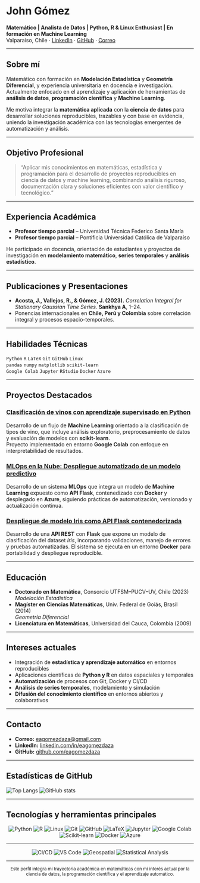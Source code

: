 # John Gómez

**Matemático | Analista de Datos | Python, R & Linux Enthusiast | En formación en Machine Learning**  
Valparaíso, Chile · [LinkedIn](https://www.linkedin.com/in/eagomezdaza/) · [GitHub](https://github.com/eagomezdaza) · [Correo](mailto:eagomezdaza@gmail.com)

---

## Sobre mí

Matemático con formación en **Modelación Estadística** y **Geometría Diferencial**, y experiencia universitaria en docencia e investigación.  
Actualmente enfocado en el aprendizaje y aplicación de herramientas de **análisis de datos**, **programación científica** y **Machine Learning**.  

Me motiva integrar la **matemática aplicada** con la **ciencia de datos** para desarrollar soluciones reproducibles, trazables y con base en evidencia, uniendo la investigación académica con las tecnologías emergentes de automatización y análisis.

---

## Objetivo Profesional

> “Aplicar mis conocimientos en matemáticas, estadística y programación para el desarrollo de proyectos reproducibles en ciencia de datos y machine learning, combinando análisis riguroso, documentación clara y soluciones eficientes con valor científico y tecnológico.”

---

## Experiencia Académica

- **Profesor tiempo parcial** – Universidad Técnica Federico Santa María  
- **Profesor tiempo parcial** – Pontificia Universidad Católica de Valparaíso  

He participado en docencia, orientación de estudiantes y proyectos de investigación en **modelamiento matemático**, **series temporales** y **análisis estadístico**.

---

## Publicaciones y Presentaciones

- **Acosta, J., Vallejos, R., & Gómez, J. (2023).** *Correlation Integral for Stationary Gaussian Time Series.* **Sankhya A**, 1–24.  
- Ponencias internacionales en **Chile, Perú y Colombia** sobre correlación integral y procesos espacio-temporales.

---

## Habilidades Técnicas

`Python` `R` `LaTeX` `Git` `GitHub` `Linux`  
`pandas` `numpy` `matplotlib` `scikit-learn`  
`Google Colab` `Jupyter` `RStudio` `Docker` `Azure`

---

## Proyectos Destacados

### [Clasificación de vinos con aprendizaje supervisado en Python](https://github.com/eagomezdaza/proyecto-wine)
Desarrollo de un flujo de **Machine Learning** orientado a la clasificación de tipos de vino, que incluye análisis exploratorio, preprocesamiento de datos y evaluación de modelos con **scikit-learn**.  
Proyecto implementado en entorno **Google Colab** con enfoque en interpretabilidad de resultados.


### [MLOps en la Nube: Despliegue automatizado de un modelo predictivo](https://github.com/eagomezdaza/Mod10-Evaluacion_Modular)
Desarrollo de un sistema **MLOps** que integra un modelo de **Machine Learning** expuesto como **API Flask**, contenedizado con **Docker** y desplegado en **Azure**, siguiendo prácticas de automatización, versionado y actualización continua.

### [Despliegue de modelo Iris como API Flask contenedorizada](https://github.com/eagomezdaza/iris-flask-docker-api)
Desarrollo de una **API REST** con **Flask** que expone un modelo de clasificación del dataset *Iris*, incorporando validaciones, manejo de errores y pruebas automatizadas. El sistema se ejecuta en un entorno **Docker** para portabilidad y despliegue reproducible.


---

## Educación

- **Doctorado en Matemática**, Consorcio UTFSM–PUCV–UV, Chile (2023)  
  *Modelación Estadística*
- **Magíster en Ciencias Matemáticas**, Univ. Federal de Goiás, Brasil (2014)  
  *Geometría Diferencial*
- **Licenciatura en Matemáticas**, Universidad del Cauca, Colombia (2009)

---

## Intereses actuales

- Integración de **estadística y aprendizaje automático** en entornos reproducibles  
- Aplicaciones científicas de **Python y R** en datos espaciales y temporales  
- **Automatización** de procesos con Git, Docker y CI/CD  
- **Análisis de series temporales**, modelamiento y simulación  
- **Difusión del conocimiento científico** en entornos abiertos y colaborativos

---

## Contacto

- **Correo:** [eagomezdaza@gmail.com](mailto:eagomezdaza@gmail.com)  
- **LinkedIn:** [linkedin.com/in/eagomezdaza](https://www.linkedin.com/in/eagomezdaza/)  
- **GitHub:** [github.com/eagomezdaza](https://github.com/eagomezdaza)

---

## Estadísticas de GitHub

![Top Langs](https://github-readme-stats.vercel.app/api/top-langs/?username=eagomezdaza&layout=compact&theme=algolia)
![GitHub stats](https://github-readme-stats.vercel.app/api?username=eagomezdaza&show_icons=true&theme=algolia)

---

## Tecnologías y herramientas principales

<p align="center">
  <img src="https://img.shields.io/badge/Python-3776AB?style=flat&logo=python&logoColor=white" alt="Python"/>
  <img src="https://img.shields.io/badge/R-276DC3?style=flat&logo=r&logoColor=white" alt="R"/>
  <img src="https://img.shields.io/badge/Linux-FCC624?style=flat&logo=linux&logoColor=black" alt="Linux"/>
  <img src="https://img.shields.io/badge/Git-F05032?style=flat&logo=git&logoColor=white" alt="Git"/>
  <img src="https://img.shields.io/badge/GitHub-181717?style=flat&logo=github&logoColor=white" alt="GitHub"/>
  <img src="https://img.shields.io/badge/LaTeX-008080?style=flat&logo=latex&logoColor=white" alt="LaTeX"/>
  <img src="https://img.shields.io/badge/Jupyter-F37626?style=flat&logo=jupyter&logoColor=white" alt="Jupyter"/>
  <img src="https://img.shields.io/badge/Google_Colab-F9AB00?style=flat&logo=googlecolab&logoColor=white" alt="Google Colab"/>
  <img src="https://img.shields.io/badge/scikit--learn-F7931E?style=flat&logo=scikitlearn&logoColor=white" alt="Scikit-learn"/>
  <img src="https://img.shields.io/badge/Docker-2496ED?style=flat&logo=docker&logoColor=white" alt="Docker"/>
  <img src="https://img.shields.io/badge/Azure-0078D4?style=flat&logo=microsoftazure&logoColor=white" alt="Azure"/>
</p>

---

<p align="center">
  <img src="https://img.shields.io/badge/CI/CD-4285F4?style=flat&logo=githubactions&logoColor=white" alt="CI/CD"/>
  <img src="https://img.shields.io/badge/VS_Code-007ACC?style=flat&logo=visualstudiocode&logoColor=white" alt="VS Code"/>
  <img src="https://img.shields.io/badge/Datos_Espaciales-228B22?style=flat&logo=qgis&logoColor=white" alt="Geospatial"/>
  <img src="https://img.shields.io/badge/Análisis_Estadístico-4B0082?style=flat&logo=gnuplot&logoColor=white" alt="Statistical Analysis"/>
</p>

---

<p align="center">
  <sub>Este perfil integra mi trayectoria académica en matemáticas con mi interés actual por la ciencia de datos, la programación científica y el aprendizaje automático.</sub>
</p>



